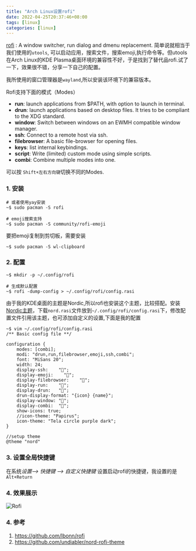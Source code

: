 ```yaml
---
title: "Arch Linux设置rofi"
date: 2022-04-25T20:37:46+08:00
tags: [linux]
categories: [linux]
---
```


[rofi](https://github.com/lbonn/rofi) : A window switcher, run dialog and dmenu replacement. 简单说就相当于我们使用的`utools`, 可以启动应用，搜索文件，搜索emoji,执行命令等。但utools在Arch Linux的KDE Plasma桌面环境的兼容性不好，于是找到了替代品rofi.试了一下，效果很不错，分享一下自己的配置。

<!--more-->

我所使用的窗口管理器是`wayland`,所以安装该环境下的兼容版本。

Rofi支持下面的模式（Modes）

- **run**: launch applications from $PATH, with option to launch in terminal.
- **drun**: launch applications based on desktop files. It tries to be compliant to the XDG standard.
- **window**: Switch between windows on an EWMH compatible window manager.
- **ssh**: Connect to a remote host via ssh.
- **filebrowser**: A basic file-browser for opening files.
- **keys**: list internal keybindings.
- **script**: Write (limited) custom mode using simple scripts.
- **combi**: Combine multiple modes into one.

可以按 `Shift+左右方向键`切换不同的Modes.

### 1. 安装

```shell
# 或者使用yay安装
~$ sudo pacman -S rofi

# emoji搜索支持
~$ sudo pacman -S community/rofi-emoji
```

要把emoji复制到剪切板，需要安装

```shell
~$ sudo pacman -S wl-clipboard
```

### 2. 配置

```shell
~$ mkdir -p ~/.config/rofi

# 生成默认配置
~$ rofi -dump-config > ~/.config/rofi/config.rasi
```

由于我的KDE桌面的主题是Nordic,所以rofi也安装这个主题，比较搭配。安装[Nordic主题](https://github.com/undiabler/nord-rofi-theme)，下载`nord.rasi`文件放到`~/.config/rofi/config.rasi`下，修改配置文件引用该主题，也可添加自定义的设置,下面是我的配置

```shell
~$ vim ~/.config/rofi/config.rasi
/** Basic config file **/

configuration {
    modes: [combi];
    modi: "drun,run,filebrowser,emoji,ssh,combi";
    font: "MiSans 20";
    width: 24;
    display-ssh:    "";
    display-emoji:    "";
    display-filebrowser:    "";
    display-run:    "";
    display-drun:   "";
    drun-display-format: "{icon} {name}";
    display-window: "";
    display-combi:  "";
    show-icons: true;
    //icon-theme: "Papirus";
    icon-theme: "Tela circle purple dark";
}

//setup theme
@theme "nord"
```

### 3. 设置全局快捷键

在系统*设置–> 快捷键 –> 自定义快捷键* 设置启动rofi的快捷键，我设置的是`Alt+Return`

### 4. 效果展示

![Rofi](https://hugoblog-img-1251694304.cos.ap-guangzhou.myqcloud.com/blog/2022-04-25_21-09.png "Rofi")

### 4. 参考

1. <https://github.com/lbonn/rofi>
2. <https://github.com/undiabler/nord-rofi-theme>

